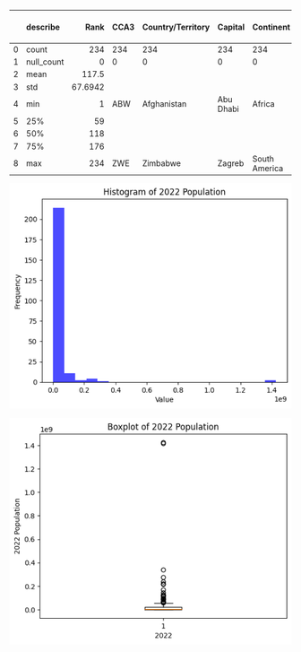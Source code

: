 |    | describe   |     Rank | CCA3   | Country/Territory   | Capital   | Continent     |   2022 Population |   2020 Population |   2015 Population |   2010 Population |   2000 Population |   1990 Population |   1980 Population |   1970 Population |       Area (km²) |   Density (per km²) |   Growth Rate |   World Population Percentage |
|---:|:-----------|---------:|:-------|:--------------------|:----------|:--------------|------------------:|------------------:|------------------:|------------------:|------------------:|------------------:|------------------:|------------------:|-----------------:|--------------------:|--------------:|------------------------------:|
|  0 | count      | 234      | 234    | 234                 | 234       | 234           |     234           |     234           |     234           |     234           |     234           |     234           |     234           |     234           |    234           |            234      |    234        |                    234        |
|  1 | null_count |   0      | 0      | 0                   | 0         | 0             |       0           |       0           |       0           |       0           |       0           |       0           |       0           |       0           |      0           |              0      |      0        |                      0        |
|  2 | mean       | 117.5    |        |                     |           |               |       3.40744e+07 |       3.35011e+07 |       3.173e+07   |       2.98452e+07 |       2.62695e+07 |       2.27102e+07 |       1.89846e+07 |       1.57869e+07 | 581449           |            452.127  |      1.00958  |                      0.427051 |
|  3 | std        |  67.6942 |        |                     |           |               |       1.36766e+08 |       1.3559e+08  |       1.30405e+08 |       1.24218e+08 |       1.11698e+08 |       9.78322e+07 |       8.17852e+07 |       6.77951e+07 |      1.76184e+06 |           2066.12   |      0.013385 |                      1.71498  |
|  4 | min        |   1      | ABW    | Afghanistan         | Abu Dhabi | Africa        |     510           |     520           |     564           |     596           |     651           |     700           |     733           |     752           |      1           |              0.0261 |      0.912    |                      0        |
|  5 | 25%        |  59      |        |                     |           |               |  409984           |  406471           |  399089           |  392181           |  325014           |  261928           |  228263           |  150385           |   2586           |             38.112  |      1.0017   |                      0.01     |
|  6 | 50%        | 118      |        |                     |           |               |       5.57914e+06 |       5.52947e+06 |       5.42444e+06 |       4.9958e+06  |       4.32064e+06 |       3.86497e+06 |       3.14717e+06 |       2.67528e+06 |  83534           |             96.7026 |      1.0079   |                      0.07     |
|  7 | 75%        | 176      |        |                     |           |               |       2.25936e+07 |       2.15226e+07 |       1.99061e+07 |       1.9878e+07  |       1.58991e+07 |       1.18828e+07 |       9.82899e+06 |       8.8619e+06  | 438317           |            239.582  |      1.0171   |                      0.28     |
|  8 | max        | 234      | ZWE    | Zimbabwe            | Zagreb    | South America |       1.42589e+09 |       1.42493e+09 |       1.39372e+09 |       1.34819e+09 |       1.2641e+09  |       1.1537e+09  |       9.82372e+08 |       8.22534e+08 |      1.70982e+07 |          23172.3    |      1.0691   |                     17.88     |
![Histogram](image/population_histogram.png)

![Boxplot](image/population_boxplot.png)
